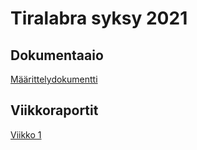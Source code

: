 # Tiralabra syksy 2021

## Dokumentaaio

[Määrittelydokumentti](https://github.com/TanakaAkihiro/tiedonpakkaus_tiralabra_s-2021/blob/master/dokumentaatio/m%C3%A4%C3%A4rittelydokumentti.md)

## Viikkoraportit

[Viikko 1](https://github.com/TanakaAkihiro/tiedonpakkaus_tiralabra_s-2021/blob/master/dokumentaatio/viikkoraportit/viikko1.md)
